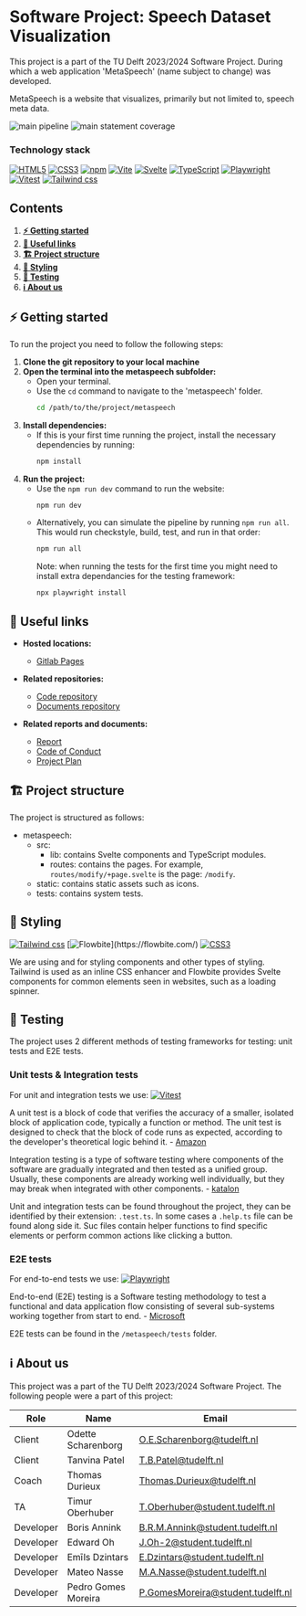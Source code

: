 # Software Project: Speech Dataset Visualization
This project is a part of the TU Delft 2023/2024 Software Project. During which a web application 'MetaSpeech' (name subject to change) was developed.

MetaSpeech is a website that visualizes, primarily but not limited to, speech meta data.

![main pipeline](https://gitlab.ewi.tudelft.nl/cse2000-software-project/2023-2024/cluster-s/15a/code/badges/main/pipeline.svg?ignore_skipped=true&key_text=main+pipeline&key_width=90)
![main statement coverage](https://gitlab.ewi.tudelft.nl/cse2000-software-project/2023-2024/cluster-s/15a/code/badges/main/coverage.svg?key_text=main+statement+coverage&key_width=157)

### Technology stack
[![HTML5](https://img.shields.io/badge/HTML5-E34F26?logo=html5&labelColor=gray)](https://en.wikipedia.org/wiki/HTML5)
[![CSS3](https://img.shields.io/badge/CSS3-1572B6?logo=css3&labelColor=gray)](https://en.wikipedia.org/wiki/css3)
[![npm](https://img.shields.io/badge/npm-CB3837?logo=npm&labelColor=gray)](https://www.npmjs.com/)
[![Vite](https://img.shields.io/badge/Vite-646CFF?logo=vite&labelColor=gray)](https://vitejs.dev/)
[![Svelte](https://img.shields.io/badge/Svelte-FF3E00?logo=Svelte&labelColor=gray)](https://svelte.dev/)
[![TypeScript](https://img.shields.io/badge/TypeScript-3178C6?logo=typescript&labelColor=gray)](https://www.typescriptlang.org/)
[![Playwright](https://img.shields.io/badge/Playwright-2EAD33?logo=playwright&labelColor=gray)](https://playwright.dev/)
[![Vitest](https://img.shields.io/badge/Vitest-6E9F18?logo=Vitest&labelColor=gray)](https://vitest.dev/)
[![Tailwind css](https://img.shields.io/badge/Tailwind_CSS-06B6D4?logo=tailwindcss&labelColor=gray)](https://tailwindcss.com/)

## Contents
1. [**⚡ Getting started**](#-getting-started)
2. [**🔗 Useful links**](#-useful-links)
3. [**🏗️ Project structure**](#%EF%B8%8F-project-structure)
4. [**🎨 Styling**](#-styling)
5. [**🧪 Testing**](#-testing)
6. [**ℹ️ About us**](#ℹ️-about-us)

## ⚡ Getting started

To run the project you need to follow the following steps:

1. **Clone the git repository to your local machine**
2. **Open the terminal into the metaspeech subfolder:**
   - Open your terminal.
   - Use the `cd` command to navigate to the 'metaspeech' folder.
     ```bash
     cd /path/to/the/project/metaspeech
     ```
3. **Install dependencies:**
   - If this is your first time running the project, install the necessary dependencies by running:
     ```bash
     npm install
     ```
4. **Run the project:**
   - Use the `npm run dev` command to run the website:
     ```bash
     npm run dev
     ```
   - Alternatively, you can simulate the pipeline by running `npm run all`. This would run checkstyle, build, test, and run in that order:
     ```bash
     npm run all
     ```
     Note: when running the tests for the first time you might need to install extra dependancies for the testing framework:
     ```bash
     npx playwright install
     ```

## 🔗 Useful links
- **Hosted locations:**
    - [Gitlab Pages](https://code-cse2000-software-project-2023-2024-cluster--b9a47b9440c17a.pages.ewi.tudelft.nl/)

- **Related repositories:**
    - [Code repository](https://gitlab.ewi.tudelft.nl/cse2000-software-project/2023-2024/cluster-s/15a/code)
    - [Documents repository](https://gitlab.ewi.tudelft.nl/cse2000-software-project/2023-2024/cluster-s/15a/documents)

- **Related reports and documents:**
    - [Report](https://www.overleaf.com/read/fbvcpsjggszz#a44e80)
    - [Code of Conduct](https://www.overleaf.com/read/thygttdrhczt#3f911d)
    - [Project Plan](https://www.overleaf.com/read/fccvwktkrjtt#d315f0)

## 🏗️ Project structure
The project is structured as follows:
- metaspeech: 
    - src: 
        - lib: contains Svelte components and TypeScript modules.
        - routes: contains the pages. For example, `routes/modify/+page.svelte` is the page: `/modify`.
    - static: contains static assets such as icons.
    - tests: contains system tests.

## 🎨 Styling
[![Tailwind css](https://img.shields.io/badge/Tailwind_CSS-06B6D4?logo=tailwindcss&labelColor=gray)](https://tailwindcss.com/)
[![Flowbite](https://img.shields.io/badge/Flowbite-rgb(30,66,159))](https://flowbite.com/)
[![CSS3](https://img.shields.io/badge/CSS3-1572B6?logo=css3&labelColor=gray)](https://en.wikipedia.org/wiki/css3)

We are using  and  for styling components and other types of styling. Tailwind is used as an inline CSS enhancer and Flowbite provides Svelte components for common elements seen in websites, such as a loading spinner.

## 🧪 Testing
The project uses 2 different methods of testing frameworks for testing: unit tests and E2E tests. 

### Unit tests & Integration tests
For unit and integration tests we use:
[![Vitest](https://img.shields.io/badge/Vitest-6E9F18?logo=Vitest&labelColor=gray)](https://vitest.dev/)

A unit test is a block of code that verifies the accuracy of a smaller, isolated block of application code, typically a function or method. The unit test is designed to check that the block of code runs as expected, according to the developer's theoretical logic behind it. - [Amazon](https://aws.amazon.com/what-is/unit-testing/#:~:text=A%20unit%20test%20is%20a,developer's%20theoretical%20logic%20behind%20it.)

Integration testing is a type of software testing where components of the software are gradually integrated and then tested as a unified group. Usually, these components are already working well individually, but they may break when integrated with other components. - [katalon](https://katalon.com/resources-center/blog/integration-testing)

Unit and integration tests can be found throughout the project, they can be identified by their extension: `.test.ts`. In some cases a `.help.ts` file can be found along side it. Suc files contain helper functions to find specific elements or perform common actions like clicking a button. 

### E2E tests
For end-to-end tests we use: 
[![Playwright](https://img.shields.io/badge/Playwright-2EAD33?logo=playwright&labelColor=gray)](https://playwright.dev/)

End-to-end (E2E) testing is a Software testing methodology to test a functional and data application flow consisting of several sub-systems working together from start to end. - [Microsoft](https://microsoft.github.io/code-with-engineering-playbook/automated-testing/e2e-testing/)

E2E tests can be found in the `/metaspeech/tests` folder.

## ℹ️ About us
This project was a part of the TU Delft 2023/2024 Software Project. The following people were a part of this project:


| Role     | Name               | Email                      |
| -------- | ------------------ | -------------------------- |
| Client   | Odette Scharenborg | O.E.Scharenborg@tudelft.nl |
| Client   | Tanvina Patel      | T.B.Patel@tudelft.nl       |
| Coach    | Thomas Durieux     | Thomas.Durieux@tudelft.nl  |
| TA       | Timur Oberhuber    | T.Oberhuber@student.tudelft.nl |
| Developer| Boris Annink       | B.R.M.Annink@student.tudelft.nl |
| Developer| Edward Oh          | J.Oh-2@student.tudelft.nl   |
| Developer| Emīls Dzintars     | E.Dzintars@student.tudelft.nl |
| Developer| Mateo Nasse        | M.A.Nasse@student.tudelft.nl |
| Developer| Pedro Gomes Moreira| P.GomesMoreira@student.tudelft.nl |

